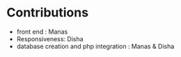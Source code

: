 # Contributions
- front end : Manas
- Responsiveness: Disha
- database creation and php integration : Manas & Disha 
